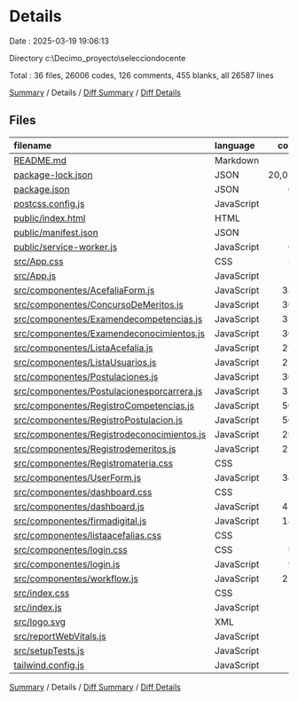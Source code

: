 # Details

Date : 2025-03-19 19:06:13

Directory c:\\Decimo_proyecto\\selecciondocente

Total : 36 files,  26006 codes, 126 comments, 455 blanks, all 26587 lines

[Summary](results.md) / Details / [Diff Summary](diff.md) / [Diff Details](diff-details.md)

## Files
| filename | language | code | comment | blank | total |
| :--- | :--- | ---: | ---: | ---: | ---: |
| [README.md](/README.md) | Markdown | 38 | 0 | 33 | 71 |
| [package-lock.json](/package-lock.json) | JSON | 20,039 | 0 | 1 | 20,040 |
| [package.json](/package.json) | JSON | 65 | 0 | 1 | 66 |
| [postcss.config.js](/postcss.config.js) | JavaScript | 6 | 0 | 1 | 7 |
| [public/index.html](/public/index.html) | HTML | 20 | 0 | 4 | 24 |
| [public/manifest.json](/public/manifest.json) | JSON | 25 | 0 | 1 | 26 |
| [public/service-worker.js](/public/service-worker.js) | JavaScript | 65 | 6 | 6 | 77 |
| [src/App.css](/src/App.css) | CSS | 33 | 0 | 6 | 39 |
| [src/App.js](/src/App.js) | JavaScript | 25 | 0 | 3 | 28 |
| [src/componentes/AcefaliaForm.js](/src/componentes/AcefaliaForm.js) | JavaScript | 380 | 7 | 21 | 408 |
| [src/componentes/ConcursoDeMeritos.js](/src/componentes/ConcursoDeMeritos.js) | JavaScript | 302 | 11 | 21 | 334 |
| [src/componentes/Examendecompetencias.js](/src/componentes/Examendecompetencias.js) | JavaScript | 323 | 8 | 21 | 352 |
| [src/componentes/Examendeconocimientos.js](/src/componentes/Examendeconocimientos.js) | JavaScript | 309 | 8 | 21 | 338 |
| [src/componentes/ListaAcefalia.js](/src/componentes/ListaAcefalia.js) | JavaScript | 271 | 2 | 22 | 295 |
| [src/componentes/ListaUsuarios.js](/src/componentes/ListaUsuarios.js) | JavaScript | 258 | 0 | 17 | 275 |
| [src/componentes/Postulaciones.js](/src/componentes/Postulaciones.js) | JavaScript | 303 | 11 | 18 | 332 |
| [src/componentes/Postulacionesporcarrera.js](/src/componentes/Postulacionesporcarrera.js) | JavaScript | 322 | 7 | 19 | 348 |
| [src/componentes/RegistroCompetencias.js](/src/componentes/RegistroCompetencias.js) | JavaScript | 503 | 9 | 28 | 540 |
| [src/componentes/RegistroPostulacion.js](/src/componentes/RegistroPostulacion.js) | JavaScript | 508 | 7 | 29 | 544 |
| [src/componentes/Registrodeconocimientos.js](/src/componentes/Registrodeconocimientos.js) | JavaScript | 298 | 6 | 22 | 326 |
| [src/componentes/Registrodemeritos.js](/src/componentes/Registrodemeritos.js) | JavaScript | 275 | 10 | 20 | 305 |
| [src/componentes/Registromateria.css](/src/componentes/Registromateria.css) | CSS | 58 | 0 | 10 | 68 |
| [src/componentes/UserForm.js](/src/componentes/UserForm.js) | JavaScript | 341 | 6 | 19 | 366 |
| [src/componentes/dashboard.css](/src/componentes/dashboard.css) | CSS | 74 | 0 | 14 | 88 |
| [src/componentes/dashboard.js](/src/componentes/dashboard.js) | JavaScript | 459 | 6 | 22 | 487 |
| [src/componentes/firmadigital.js](/src/componentes/firmadigital.js) | JavaScript | 181 | 6 | 15 | 202 |
| [src/componentes/listaacefalias.css](/src/componentes/listaacefalias.css) | CSS | 52 | 0 | 9 | 61 |
| [src/componentes/login.css](/src/componentes/login.css) | CSS | 97 | 0 | 14 | 111 |
| [src/componentes/login.js](/src/componentes/login.js) | JavaScript | 98 | 3 | 7 | 108 |
| [src/componentes/workflow.js](/src/componentes/workflow.js) | JavaScript | 219 | 7 | 18 | 244 |
| [src/index.css](/src/index.css) | CSS | 15 | 0 | 4 | 19 |
| [src/index.js](/src/index.js) | JavaScript | 20 | 1 | 3 | 24 |
| [src/logo.svg](/src/logo.svg) | XML | 1 | 0 | 0 | 1 |
| [src/reportWebVitals.js](/src/reportWebVitals.js) | JavaScript | 12 | 0 | 2 | 14 |
| [src/setupTests.js](/src/setupTests.js) | JavaScript | 1 | 4 | 1 | 6 |
| [tailwind.config.js](/tailwind.config.js) | JavaScript | 10 | 1 | 2 | 13 |

[Summary](results.md) / Details / [Diff Summary](diff.md) / [Diff Details](diff-details.md)